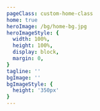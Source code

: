 ```yaml
---
pageClass: custom-home-class
home: true
heroImage: /bg/home-bg.jpg
heroImageStyle: {
  width: 100%,
  height: 100%,
  display: block,
  margin: 0,
}
tagline: ''
bgImage: ''
bgImageStyle: {
  height: '350px'
}
---
```


<script>
window.onload = function() {
  function run() {
    var image = document.querySelector('.home-blog .hero .hero-img');
    image.onload = function () {
      var engine = new RainyDay({
        image: this,
        blur: 0,
        opacity: 0.7,
        parentElement: document.querySelector('.home-blog .hero'),
      });
      engine.rain([
          [2, 1, 0.88],
          [2, 3, 0.9],
      ], 80);
    };
    image.crossOrigin = 'anonymous';
    image.src = '/bg/home-bg.jpg';
  }
  run();
}
</script>